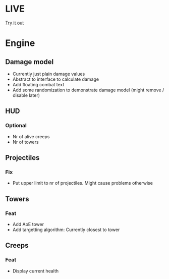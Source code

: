 # LIVE
[Try it out](https://lucb31.github.io/game-engine-go/)

# Engine
## Damage model
- Currently just plain damage values
- Abstract to interface to calculate damage
- Add floating combat text
- Add some randomization to demonstrate damage model (might remove / disable later) 

## HUD

### Optional
- Nr of alive creeps
- Nr of towers

## Projectiles
### Fix
- Put upper limit to nr of projectiles. Might cause problems otherwise

## Towers

### Feat
- Add AoE tower
- Add targetting algorithm: Currently closest to tower 

## Creeps
### Feat
- Display current health

